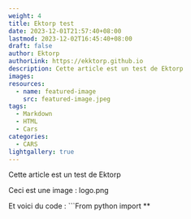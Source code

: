 ```yaml
---
weight: 4
title: Ektorp test
date: 2023-12-01T21:57:40+08:00
lastmod: 2023-12-02T16:45:40+08:00
draft: false
author: Ektorp
authorLink: https://ekktorp.github.io
description: Cette article est un test de Ektorp
images: 
resources:
  - name: featured-image
    src: featured-image.jpeg
tags:
  - Markdown
  - HTML
  - Cars
categories:
  - CARS
lightgallery: true
---
```


Cette article est un test de Ektorp

<!--more-->

Ceci est une image :
logo.png

Et voici du code : ```From python import ** 
